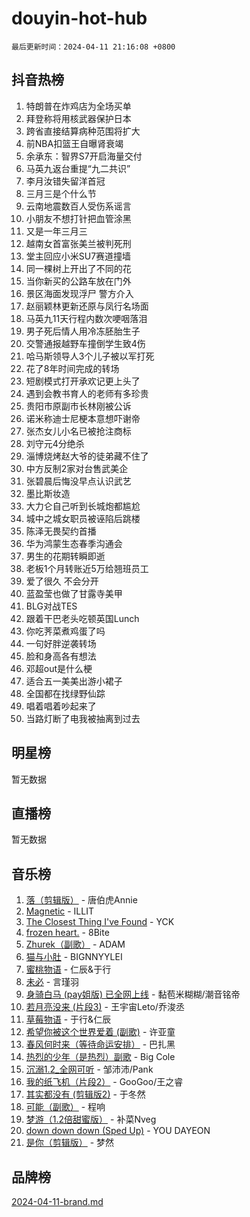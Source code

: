 # douyin-hot-hub

`最后更新时间：2024-04-11 21:16:08 +0800`

## 抖音热榜

1. 特朗普在炸鸡店为全场买单
1. 拜登称将用核武器保护日本
1. 跨省直接结算病种范围将扩大
1. 前NBA扣篮王自曝肾衰竭
1. 余承东：智界S7开启海量交付
1. 马英九返台重提“九二共识”
1. 李月汝错失留洋首冠
1. 三月三是个什么节
1. 云南地震数百人受伤系谣言
1. 小朋友不想打针把血管涂黑
1. 又是一年三月三
1. 越南女首富张美兰被判死刑
1. 堂主回应小米SU7赛道撞墙
1. 同一棵树上开出了不同的花
1. 当你新买的公路车放在门外
1. 景区海面发现浮尸 警方介入
1. 赵丽颖林更新还原与凤行名场面
1. 马英九11天行程内数次哽咽落泪
1. 男子死后情人用冷冻胚胎生子
1. 交警通报越野车撞倒学生致4伤
1. 哈马斯领导人3个儿子被以军打死
1. 花了8年时间完成的转场
1. 短剧模式打开承欢记更上头了
1. 遇到会教书育人的老师有多珍贵
1. 贵阳市原副市长林刚被公诉
1. 诺米称迪士尼梗本意想吓谢帝
1. 张杰女儿小名已被抢注商标
1. 刘守元4分绝杀
1. 淄博烧烤赵大爷的徒弟藏不住了
1. 中方反制2家对台售武美企
1. 张碧晨后悔没早点认识武艺
1. 墨比斯妆造
1. 大力仑自己听到长城炮都尴尬
1. 城中之城女职员被诬陷后跳楼
1. 陈泽无畏契约首播
1. 华为鸿蒙生态春季沟通会
1. 男生的花期转瞬即逝
1. 老板1个月转账近5万给翘班员工
1. 爱了很久 不会分开
1. 蓝盈莹也做了甘露寺美甲
1. BLG对战TES
1. 跟着干巴老头吃顿英国Lunch
1. 你吃荠菜煮鸡蛋了吗
1. 一句好胖逆袭转场
1. 脸和身高各有想法
1. 邓超out是什么梗
1. 适合五一美美出游小裙子
1. 全国都在找绿野仙踪
1. 唱着唱着吵起来了
1. 当路灯断了电我被抽离到过去

## 明星榜

暂无数据

## 直播榜

暂无数据

## 音乐榜

1. [落（剪辑版）](https://sf3-cdn-tos.douyinstatic.com/obj/tos-cn-ve-2774/o0h6HvN1BBbli9LtU3i5fQIleBQMF5Cg4TZmmC) - 唐伯虎Annie
1. [Magnetic](https://sf3-cdn-tos.douyinstatic.com/obj/tos-cn-ve-2774/oAQCYdBNZfLACGDmVFAsfAtpy32tqErgQ3XgBN) - ILLIT
1. [The Closest Thing I've Found](https://sf5-hl-cdn-tos.douyinstatic.com/obj/tos-cn-ve-2774/514ab5d9146f4d2ca454b7adff8e5e4d) - YCK
1. [frozen heart.](https://sf5-hl-cdn-tos.douyinstatic.com/obj/tos-cn-ve-2774/oIIWJfyjIACZA9zQMtnJ6hQQhFC4vhCupoRBsO) - 8Bite
1. [Zhurek（副歌）](https://sf5-hl-cdn-tos.douyinstatic.com/obj/tos-cn-ve-2774/ooQm8FBZQDlf0btEYgVpCcSCQfrdJGBEKZYBGS) - ADAM
1. [猫与小肚](https://sf5-hl-cdn-tos.douyinstatic.com/obj/tos-cn-ve-2774/osZeoClMECgK8DYl6VebABgbchEtPYQjZEnRtd) - BIGNNYYLEI
1. [蜜桃物语](https://sf3-cdn-tos.douyinstatic.com/obj/tos-cn-ve-2774/oIhOSCZtIACtYU4XQkngiW9kCBfVD1Fz9IYeqL) - 仁辰&于行
1. [未必](https://sf3-cdn-tos.douyinstatic.com/obj/tos-cn-ve-2774/ogntQMFnKQDZUgTCYuJgfLEtleYZZFxBQqhhFB) - 言瑾羽
1. [身骑白马 (pay姐版) 已全网上线](https://sf5-hl-cdn-tos.douyinstatic.com/obj/tos-cn-ve-2774/oQLO5ZgLsFkaDhdIIveF2zUCgfweY0gWaH4AQG) - 黏苞米糊糊/潮音铭帝
1. [若月亮没来 (片段3)](https://sf5-hl-cdn-tos.douyinstatic.com/obj/tos-cn-ve-2774/okfyEUsGW1B1ovJi5JiN9IjvAT2lMwA054GoEB) - 王宇宙Leto/乔浚丞
1. [草莓物语](https://sf5-hl-cdn-tos.douyinstatic.com/obj/tos-cn-ve-2774/okynhJ7jEAIIZBfsLgYMEI8QC3WbQNN66RKzhT) - 于行&仁辰
1. [希望你被这个世界爱着 (副歌)](https://sf5-hl-cdn-tos.douyinstatic.com/obj/tos-cn-ve-2774/oUHCmWQfZlE3QQBKBeD8rCFLpJzPgCpImhsxMt) - 许亚童
1. [春风何时来（等待命运安排）](https://sf6-cdn-tos.douyinstatic.com/obj/tos-cn-ve-2774/oICBNbD3gelMfB4WgiD1KI2jQtXZE2FgHLwtsl) - 巴扎黑
1. [热烈的少年（是热烈）副歌](https://sf5-hl-cdn-tos.douyinstatic.com/obj/tos-cn-ve-2774/owVNI0CLDAUMtSz6TEYvfFBFL4UDFFhLfgK8fa) - Big Cole
1. [沉溺1.2_全网可听](https://sf3-cdn-tos.douyinstatic.com/obj/tos-cn-ve-2774/ok2QoiBqsWAX9McZmWiI9gAB0EzwD4Xj6yfmtH) - 邹沛沛/Pank
1. [我的纸飞机（片段2）](https://sf5-hl-cdn-tos.douyinstatic.com/obj/tos-cn-ve-2774/oM2ZrKcg2CD5AeRB2gkeXOFB1IxAGJdZPazYHf) - GooGoo/王之睿
1. [其实都没有 (剪辑版2)](https://sf6-cdn-tos.douyinstatic.com/obj/tos-cn-ve-2774/oEBNQenHZtBhxYjGgUDQk0BCHTigQafgFlbQ7k) - 于冬然
1. [可能（副歌）](https://sf5-hl-cdn-tos.douyinstatic.com/obj/tos-cn-ve-2774/cde1731888894259b333569393c2fb51) - 程响
1. [梦游（1.2倍甜蜜版）](https://sf6-cdn-tos.douyinstatic.com/obj/tos-cn-ve-2774/o4gyAUm8hwufoEABmwVIiQtHsFuGzAEEWtNMzo) - 补菜Nveg
1. [down down down (Sped Up)](https://sf5-hl-cdn-tos.douyinstatic.com/obj/tos-cn-ve-2774/ow80iABiXIO9DsFwK6WeZKMaJRi3BPJAotDy8m) - YOU DAYEON
1. [是你（剪辑版）](https://sf5-hl-cdn-tos.douyinstatic.com/obj/tos-cn-ve-2774/46019dae783c4c969944217fe1cfafc4) - 梦然

## 品牌榜

[2024-04-11-brand.md](2024-04-11-brand.md)
